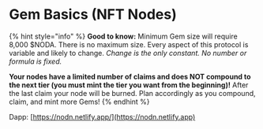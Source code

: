 # Gem Basics (NFT Nodes)

{% hint style="info" %}
**Good to know:** Minimum Gem size will require 8,000 $NODA. There is no maximum size. Every aspect of this protocol is variable and likely to change. _Change is the only constant. No number or formula is fixed._

**Your nodes have a limited number of claims and does NOT compound to the next tier (you must mint the tier you want from the beginning)!** After the last claim your node will be burned. Plan accordingly as you compound, claim, and mint more Gems!&#x20;
{% endhint %}

Dapp: [https://nodn.netlify.app/](https://nodn.netlify.app)

